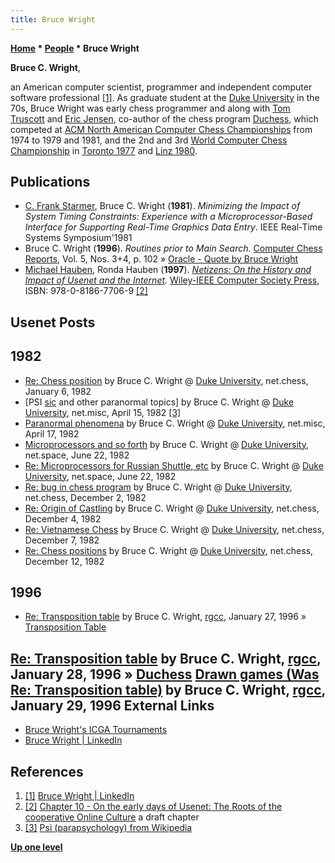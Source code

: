 ```yaml
---
title: Bruce Wright
---
```

**[Home](Home "Home") * [People](People "People") * Bruce Wright**

**Bruce C. Wright**,

an American computer scientist, programmer and independent computer software professional <a id="cite-note-1" href="#cite-ref-1">[1]</a>. As graduate student at the [Duke University](Duke_University "Duke University") in the 70s, Bruce Wright was early chess programmer and along with [Tom Truscott](Tom_Truscott "Tom Truscott") and [Eric Jensen](Eric_Jensen "Eric Jensen"), co-author of the chess program [Duchess](Duchess "Duchess"), which competed at [ACM North American Computer Chess Championships](ACM_North_American_Computer_Chess_Championship "ACM North American Computer Chess Championship") from 1974 to 1979 and 1981, and the 2nd and 3rd [World Computer Chess Championship](World_Computer_Chess_Championship "World Computer Chess Championship") in [Toronto 1977](WCCC_1977 "WCCC 1977") and [Linz 1980](WCCC_1980 "WCCC 1980").

## Publications

- [C. Frank Starmer](http://frank.itlab.us/), Bruce C. Wright (**1981**). *Minimizing the Impact of System Timing Constraints: Experience with a Microprocessor-Based Interface for Supporting Real-Time Graphics Data Entry*. IEEE Real-Time Systems Symposium'1981
- Bruce C. Wright (**1996**). *Routines prior to Main Search*. [Computer Chess Reports](Computer_Chess_Reports "Computer Chess Reports"), Vol. 5, Nos. 3+4, p. 102 » [Oracle - Quote by Bruce Wright](Oracle#BruceWright "Oracle")
- [Michael Hauben](https://en.wikipedia.org/wiki/Michael_Hauben), Ronda Hauben (**1997**). *[Netizens: On the History and Impact of Usenet and the Internet](http://www.columbia.edu/~hauben/project_book.html).* [Wiley-IEEE Computer Society Press](http://eu.wiley.com/WileyCDA/WileyTitle/productCd-0818677066.html), ISBN: 978-0-8186-7706-9 <a id="cite-note-2" href="#cite-ref-2">[2]</a>

## Usenet Posts

## 1982

- [Re: Chess position](http://quux.org:70/Archives/usenet-a-news/NET.chess/82.01.06_duke.1581_net.chess.txt) by Bruce C. Wright @ [Duke University](Duke_University "Duke University"), net.chess, January 6, 1982
- \[PSI [sic](http://quux.org:70/Archives/usenet-a-news/NET.misc/82.04.15_duke.2037_net.misc.txt) and other paranormal topics\] by Bruce C. Wright @ [Duke University](Duke_University "Duke University"), net.misc, April 15, 1982 <a id="cite-note-3" href="#cite-ref-3">[3]</a>
- [Paranormal phenomena](http://quux.org:70/Archives/usenet-a-news/NET.misc/82.04.17_duke.2050_net.misc.txt) by Bruce C. Wright @ [Duke University](Duke_University "Duke University"), net.misc, April 17, 1982
- [Microprocessors and so forth](http://www.megalextoria.com/usenet-archive/news002f1/b2/net.space/00000104.html) by Bruce C. Wright @ [Duke University](Duke_University "Duke University"), net.space, June 22, 1982
- [Re: Microprocessors for Russian Shuttle, etc](http://www.megalextoria.com/usenet-archive/news002f1/b2/net.space/00000105.html) by Bruce C. Wright @ [Duke University](Duke_University "Duke University"), net.space, June 22, 1982
- [Re: bug in chess program](http://www.megalextoria.com/usenet-archive/news003f1/b8/net.chess/00000043.html) by Bruce C. Wright @ [Duke University](Duke_University "Duke University"), net.chess, December 2, 1982
- [Re: Origin of Castling](http://www.megalextoria.com/usenet-archive/news003f1/b8/net.chess/00000057.html) by Bruce C. Wright @ [Duke University](Duke_University "Duke University"), net.chess, December 4, 1982
- [Re: Vietnamese Chess](http://www.megalextoria.com/usenet-archive/news003f1/b8/net.chess/00000063.html) by Bruce C. Wright @ [Duke University](Duke_University "Duke University"), net.chess, December 7, 1982
- [Re: Chess positions](http://www.megalextoria.com/usenet-archive/news003f1/b8/net.chess/00000070.html) by Bruce C. Wright @ [Duke University](Duke_University "Duke University"), net.chess, December 12, 1982

## 1996

- [Re: Transposition table](http://groups.google.com/group/rec.games.chess.computer/msg/2eed2530f21fbd95) by Bruce C. Wright, [rgcc](Computer_Chess_Forums "Computer Chess Forums"), January 27, 1996 » [Transposition Table](Transposition_Table "Transposition Table")

## [Re: Transposition table](http://groups.google.com/group/rec.games.chess.computer/msg/f198bd14c5b2b0d4) by Bruce C. Wright, [rgcc](Computer_Chess_Forums "Computer Chess Forums"), January 28, 1996 » [Duchess](Duchess "Duchess") [Drawn games (Was Re: Transposition table)](http://groups.google.com/group/rec.games.chess.computer/msg/af359df4d8cd906b) by Bruce C. Wright, [rgcc](Computer_Chess_Forums "Computer Chess Forums"), January 29, 1996 External Links

- [Bruce Wright's ICGA Tournaments](https://www.game-ai-forum.org/icga-tournaments/person.php?id=436)
- [Bruce Wright | LinkedIn](http://www.linkedin.com/pub/bruce-wright/8/295/19b)

## References

1. <a id="cite-ref-1" href="#cite-note-1">[1]</a> [Bruce Wright | LinkedIn](http://www.linkedin.com/pub/bruce-wright/8/295/19b)
1. <a id="cite-ref-2" href="#cite-note-2">[2]</a> [Chapter 10 - On the early days of Usenet: The Roots of the cooperative Online Culture](http://www.columbia.edu/~rh120/ch106.x10) a draft chapter
1. <a id="cite-ref-3" href="#cite-note-3">[3]</a> [Psi (parapsychology) from Wikipedia](https://en.wikipedia.org/wiki/Psi_%28parapsychology%29)

**[Up one level](People "People")**

